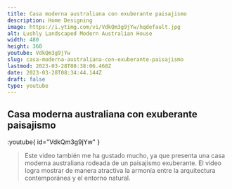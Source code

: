 ```yaml
---
title: Casa moderna australiana con exuberante paisajismo
description: Home Designing
image: https://i.ytimg.com/vi/VdkQm3g9jYw/hqdefault.jpg
alt: Lushly Landscaped Modern Australian House
width: 480
height: 360
youtube: VdkQm3g9jYw
slug: casa-moderna-australiana-con-exuberante-paisajismo
lastmod: 2023-03-28T08:38:06.468Z
date: 2023-03-28T08:34:44.144Z
draft: false
type: youtube
---
```


## Casa moderna australiana con exuberante paisajismo

:youtube{ id="VdkQm3g9jYw" }

> Este video también me ha gustado mucho, ya que presenta una casa moderna australiana rodeada de un paisajismo exuberante. El video logra mostrar de manera atractiva la armonía entre la arquitectura contemporánea y el entorno natural.
